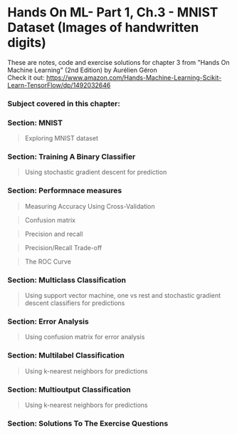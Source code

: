 # Hands On ML- Part 1, Ch.3 - MNIST Dataset (Images of handwritten digits)

These are notes, code and exercise solutions for chapter 3 from "Hands On Machine Learning" (2nd Edition) by Aurélien Géron
<br>
Check it out: https://www.amazon.com/Hands-Machine-Learning-Scikit-Learn-TensorFlow/dp/1492032646

<h3>Subject covered in this chapter:</h3>

<h3>Section: MNIST</h3>
<blockquote>Exploring MNIST dataset</blockquote>

<h3>Section: Training A Binary Classifier</h3>
<blockquote>Using stochastic gradient descent for prediction</blockquote>

<h3>Section: Performnace measures</h3>
<blockquote>Measuring Accuracy Using Cross-Validation</blockquote>
<blockquote>Confusion matrix</blockquote>
<blockquote>Precision and recall</blockquote>
<blockquote>Precision/Recall Trade-off</blockquote>
<blockquote>The ROC Curve</blockquote>

<h3>Section: Multiclass Classification</h3>
<blockquote>Using support vector machine, one vs rest and stochastic gradient descent classifiers for predictions</blockquote>

<h3>Section: Error Analysis</h3>
<blockquote>Using confusion matrix for error analysis</blockquote>

<h3>Section: Multilabel Classification</h3>
<blockquote>Using k-nearest neighbors for predictions</blockquote>

<h3>Section: Multioutput Classification</h3>
<blockquote>Using k-nearest neighbors for predictions</blockquote>


<h3>Section: Solutions To The Exercise Questions</h3>

